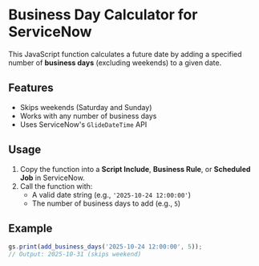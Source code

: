 # Business Day Calculator for ServiceNow

This JavaScript function calculates a future date by adding a specified number of **business days** (excluding weekends) to a given date.


##  Features
- Skips weekends (Saturday and Sunday)
- Works with any number of business days
- Uses ServiceNow's `GlideDateTime` API

##  Usage
1. Copy the function into a **Script Include**, **Business Rule**, or **Scheduled Job** in ServiceNow.
2. Call the function with:
   - A valid date string (e.g., `'2025-10-24 12:00:00'`)
   - The number of business days to add (e.g., `5`)

##  Example
```javascript
gs.print(add_business_days('2025-10-24 12:00:00', 5));
// Output: 2025-10-31 (skips weekend)

